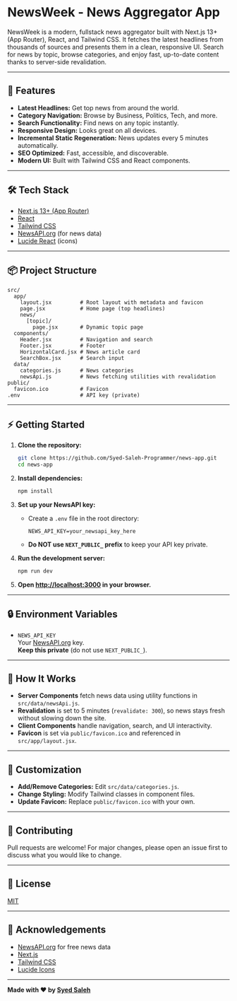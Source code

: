 # NewsWeek - News Aggregator App

NewsWeek is a modern, fullstack news aggregator built with Next.js 13+ (App Router), React, and Tailwind CSS. It fetches the latest headlines from thousands of sources and presents them in a clean, responsive UI. Search for news by topic, browse categories, and enjoy fast, up-to-date content thanks to server-side revalidation.

---

## 🚀 Features

- **Latest Headlines:** Get top news from around the world.
- **Category Navigation:** Browse by Business, Politics, Tech, and more.
- **Search Functionality:** Find news on any topic instantly.
- **Responsive Design:** Looks great on all devices.
- **Incremental Static Regeneration:** News updates every 5 minutes automatically.
- **SEO Optimized:** Fast, accessible, and discoverable.
- **Modern UI:** Built with Tailwind CSS and React components.

---

## 🛠️ Tech Stack

- [Next.js 13+ (App Router)](https://nextjs.org/docs/app)
- [React](https://react.dev/)
- [Tailwind CSS](https://tailwindcss.com/)
- [NewsAPI.org](https://newsapi.org/) (for news data)
- [Lucide React](https://lucide.dev/) (icons)

---

## 📦 Project Structure

```
src/
  app/
    layout.jsx         # Root layout with metadata and favicon
    page.jsx           # Home page (top headlines)
    news/
      [topic]/
        page.jsx       # Dynamic topic page
  components/
    Header.jsx         # Navigation and search
    Footer.jsx         # Footer
    HorizontalCard.jsx # News article card
    SearchBox.jsx      # Search input
  data/
    categories.js      # News categories
    newsApi.js         # News fetching utilities with revalidation
public/
  favicon.ico          # Favicon
.env                   # API key (private)
```

---

## ⚡ Getting Started

1. **Clone the repository:**
   ```bash
   git clone https://github.com/Syed-Saleh-Programmer/news-app.git
   cd news-app
   ```

2. **Install dependencies:**
   ```bash
   npm install
   ```

3. **Set up your NewsAPI key:**
   - Create a `.env` file in the root directory:
     ```
     NEWS_API_KEY=your_newsapi_key_here
     ```
   - **Do NOT use `NEXT_PUBLIC_` prefix** to keep your API key private.

4. **Run the development server:**
   ```bash
   npm run dev
   ```

5. **Open [http://localhost:3000](http://localhost:3000) in your browser.**

---

## 🔒 Environment Variables

- `NEWS_API_KEY`  
  Your [NewsAPI.org](https://newsapi.org/) key.  
  **Keep this private** (do not use `NEXT_PUBLIC_`).

---

## 🧩 How It Works

- **Server Components** fetch news data using utility functions in `src/data/newsApi.js`.
- **Revalidation** is set to 5 minutes (`revalidate: 300`), so news stays fresh without slowing down the site.
- **Client Components** handle navigation, search, and UI interactivity.
- **Favicon** is set via `public/favicon.ico` and referenced in `src/app/layout.jsx`.

---

## 📝 Customization

- **Add/Remove Categories:** Edit `src/data/categories.js`.
- **Change Styling:** Modify Tailwind classes in component files.
- **Update Favicon:** Replace `public/favicon.ico` with your own.

---

## 🤝 Contributing

Pull requests are welcome! For major changes, please open an issue first to discuss what you would like to change.

---

## 📄 License

[MIT](LICENSE)

---

## 🙏 Acknowledgements

- [NewsAPI.org](https://newsapi.org/) for free news data
- [Next.js](https://nextjs.org/)
- [Tailwind CSS](https://tailwindcss.com/)
- [Lucide Icons](https://lucide.dev/)

---

**Made with ❤ by [Syed Saleh](https://github.com/Syed-Saleh-Programmer)**

